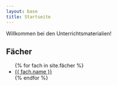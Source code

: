 ```yaml
---
layout: base
title: Startseite
---
```


<p>Willkommen bei den Unterrichtsmaterialien!</p>

<h2>Fächer</h2>

<ul>
  {% for fach in site.fächer %}
    <li>
      <a href="/{{ fach.name | lower }}">{{ fach.name }}</a>
    </li>
  {% endfor %}
</ul>

